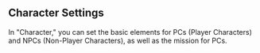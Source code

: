 ## Character Settings

In "Character," you can set the basic elements for PCs (Player Characters) and NPCs (Non-Player Characters), as well as the mission for PCs.

